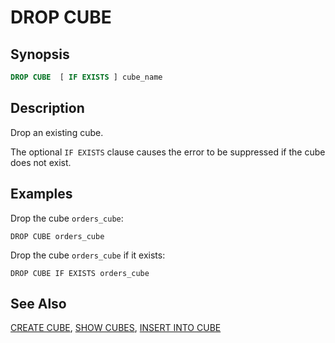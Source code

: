 
DROP CUBE
==========

Synopsis
--------

``` sql
DROP CUBE  [ IF EXISTS ] cube_name
```

Description
-----------

Drop an existing cube.

The optional `IF EXISTS` clause causes the error to be suppressed if the cube does not exist.

Examples
--------

Drop the cube `orders_cube`:

    DROP CUBE orders_cube

Drop the cube `orders_cube` if it exists:

    DROP CUBE IF EXISTS orders_cube

See Also
--------

[CREATE CUBE](./create-cube.html), [SHOW CUBES](./show-cubes.html), [INSERT INTO CUBE](./insert-cube.html)
